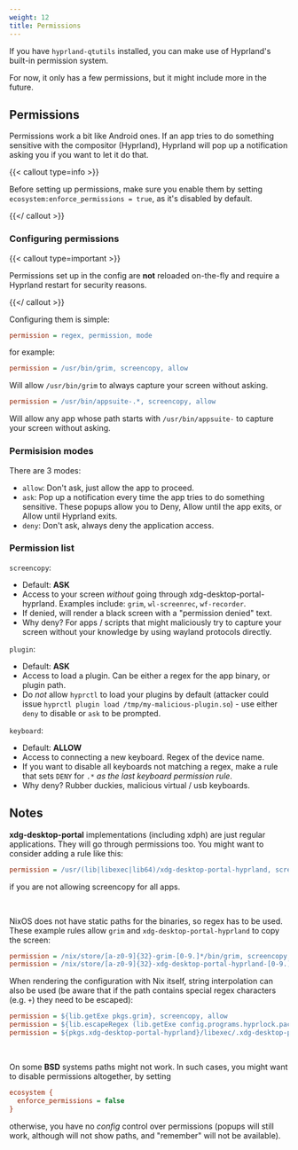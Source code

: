 ```yaml
---
weight: 12
title: Permissions
---
```


If you have `hyprland-qtutils` installed, you can make use of Hyprland's built-in
permission system.

For now, it only has a few permissions, but it might include more in the future.

## Permissions

Permissions work a bit like Android ones. If an app tries to do something sensitive with
the compositor (Hyprland), Hyprland will pop up a notification asking you if you
want to let it do that.

{{< callout type=info >}}

Before setting up permissions, make sure you enable them by setting
`ecosystem:enforce_permissions = true`, as it's disabled by default.

{{</ callout >}}


### Configuring permissions

{{< callout type=important >}}

Permissions set up in the config are **not** reloaded on-the-fly and require a Hyprland
restart for security reasons.

{{</ callout >}}

Configuring them is simple:

```ini
permission = regex, permission, mode
```

for example:
```ini
permission = /usr/bin/grim, screencopy, allow
```
Will allow `/usr/bin/grim` to always capture your screen without asking.

```ini
permission = /usr/bin/appsuite-.*, screencopy, allow
```
Will allow any app whose path starts with `/usr/bin/appsuite-` to capture your screen without asking.


### Permisision modes

There are 3 modes:
- `allow`: Don't ask, just allow the app to proceed.
- `ask`: Pop up a notification every time the app tries to do something sensitive. These popups allow you to Deny, Allow until the app exits, or Allow until Hyprland exits.
- `deny`: Don't ask, always deny the application access.


### Permission list

`screencopy`:
 - Default: **ASK**
 - Access to your screen _without_ going through xdg-desktop-portal-hyprland. Examples include: `grim`, `wl-screenrec`, `wf-recorder`.
 - If denied, will render a black screen with a "permission denied" text.
 - Why deny? For apps / scripts that might maliciously try to capture your screen without your knowledge by using wayland protocols directly.

`plugin`:
 - Default: **ASK**
 - Access to load a plugin. Can be either a regex for the app binary, or plugin path.
 - Do _not_ allow `hyprctl` to load your plugins by default (attacker could issue `hyprctl plugin load /tmp/my-malicious-plugin.so`) - use either `deny` to disable or `ask` to be prompted.

`keyboard`:
 - Default: **ALLOW**
 - Access to connecting a new keyboard. Regex of the device name.
 - If you want to disable all keyboards not matching a regex, make a rule that sets `DENY` for `.*` _as the last keyboard permission rule_.
 - Why deny? Rubber duckies, malicious virtual / usb keyboards.

## Notes

**xdg-desktop-portal** implementations (including xdph) are just regular applications. They will go through permissions too. You might want to consider
adding a rule like this:
```ini
permission = /usr/(lib|libexec|lib64)/xdg-desktop-portal-hyprland, screencopy, allow
```
if you are not allowing screencopy for all apps.

<br/>

NixOS does not have static paths for the binaries, so regex has to be used. These example rules allow `grim` and `xdg-desktop-portal-hyprland` to copy the screen:
```ini
permission = /nix/store/[a-z0-9]{32}-grim-[0-9.]*/bin/grim, screencopy, allow
permission = /nix/store/[a-z0-9]{32}-xdg-desktop-portal-hyprland-[0-9.]*/libexec/.xdg-desktop-portal-hyprland-wrapped, screencopy, allow
```

When rendering the configuration with Nix itself, string interpolation can also be used (be aware that if the path contains special regex characters (e.g. `+`) they need to be escaped):
```ini
permission = ${lib.getExe pkgs.grim}, screencopy, allow
permission = ${lib.escapeRegex (lib.getExe config.programs.hyprlock.package)}, screencopy, allow
permission = ${pkgs.xdg-desktop-portal-hyprland}/libexec/.xdg-desktop-portal-hyprland-wrapped, screencopy, allow
```

<br/>

On some **BSD** systems paths might not work. In such cases, you might want to disable permissions altogether, by setting
```ini
ecosystem {
  enforce_permissions = false
}
```
otherwise, you have no _config_ control over permissions (popups will still work, although will not show paths, and "remember" will not be available).
